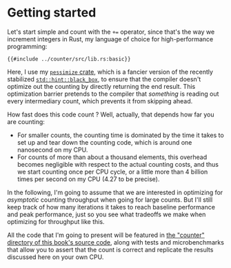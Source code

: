 # Getting started

Let's start simple and count with the `+=` operator, since that's the way we
increment integers in Rust, my language of choice for high-performance
programming:

```rust,no_run
{{#include ../counter/src/lib.rs:basic}}
```

Here, I use my [`pessimize` crate](https://github.com/HadrienG2/pessimize),
which is a fancier version of the recently stabilized
[`std::hint::black_box`](https://doc.rust-lang.org/std/hint/fn.black_box.html),
to ensure that the compiler doesn't optimize out the counting by directly
returning the end result. This optimization barrier pretends to the compiler
that _something_ is reading out every intermediary count, which prevents it from
skipping ahead.

How fast does this code count ? Well, actually, that depends how far you are
counting:

- For smaller counts, the counting time is dominated by the time it takes to
  set up and tear down the counting code, which is around one nanosecond on my
  CPU.
- For counts of more than about a thousand elements, this overhead becomes
  negligible with respect to the actual counting costs, and thus we start
  counting once per CPU cycle, or a little more than 4 billion times per
  second on my CPU (4.27 to be precise).

In the following, I'm going to assume that we are interested in optimizing
for _asymptotic_ counting throughput when going for large counts. But I'll still
keep track of how many iterations it takes to reach baseline performance and
peak performance, just so you see what tradeoffs we make when optimizing for
throughput like this.

All the code that I'm going to present will be featured in
[the "counter" directory of this book's source code](https://github.com/HadrienG2/code-that-counts/tree/main/counter),
along with tests and microbenchmarks that allow you to assert that the count is
correct and replicate the results discussed here on your own CPU.
